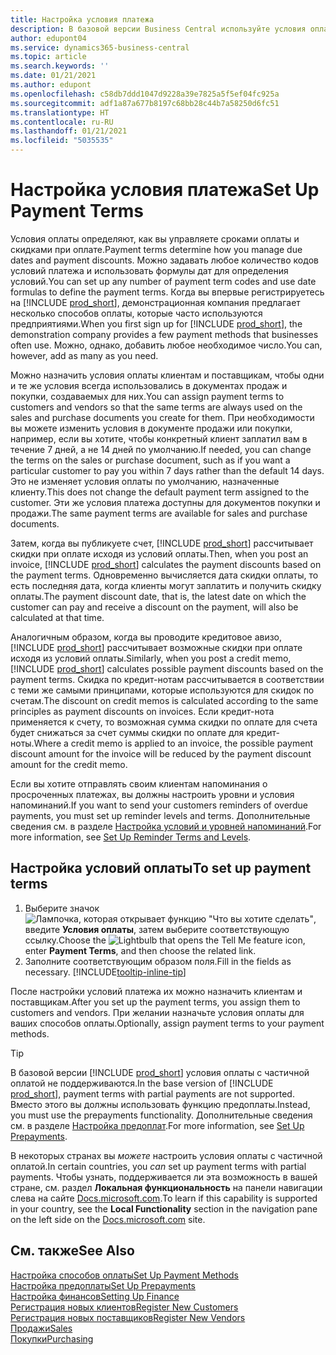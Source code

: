 ```yaml
---
title: Настройка условия платежа
description: В базовой версии Business Central используйте условия оплаты для управления сроками оплаты и скидками на оплату.
author: edupont04
ms.service: dynamics365-business-central
ms.topic: article
ms.search.keywords: ''
ms.date: 01/21/2021
ms.author: edupont
ms.openlocfilehash: c58db7ddd1047d9228a39e7825a5f5ef04fc925a
ms.sourcegitcommit: adf1a87a677b8197c68bb28c44b7a58250d6fc51
ms.translationtype: HT
ms.contentlocale: ru-RU
ms.lasthandoff: 01/21/2021
ms.locfileid: "5035535"
---
```

# <a name="set-up-payment-terms"></a><span data-ttu-id="bd132-103">Настройка условия платежа</span><span class="sxs-lookup"><span data-stu-id="bd132-103">Set Up Payment Terms</span></span>

<span data-ttu-id="bd132-104">Условия оплаты определяют, как вы управляете сроками оплаты и скидками при оплате.</span><span class="sxs-lookup"><span data-stu-id="bd132-104">Payment terms determine how you manage due dates and payment discounts.</span></span> <span data-ttu-id="bd132-105">Можно задавать любое количество кодов условий платежа и использовать формулы дат для определения условий.</span><span class="sxs-lookup"><span data-stu-id="bd132-105">You can set up any number of payment term codes and use date formulas to define the payment terms.</span></span> <span data-ttu-id="bd132-106">Когда вы впервые регистрируетесь на [!INCLUDE [prod_short](includes/prod_short.md)], демонстрационная компания предлагает несколько способов оплаты, которые часто используются предприятиями.</span><span class="sxs-lookup"><span data-stu-id="bd132-106">When you first sign up for [!INCLUDE [prod_short](includes/prod_short.md)], the demonstration company provides a few payment methods that businesses often use.</span></span> <span data-ttu-id="bd132-107">Можно, однако, добавить любое необходимое число.</span><span class="sxs-lookup"><span data-stu-id="bd132-107">You can, however, add as many as you need.</span></span>  

<span data-ttu-id="bd132-108">Можно назначить условия оплаты клиентам и поставщикам, чтобы одни и те же условия всегда использовались в документах продаж и покупки, создаваемых для них.</span><span class="sxs-lookup"><span data-stu-id="bd132-108">You can assign payment terms to customers and vendors so that the same terms are always used on the sales and purchase documents you create for them.</span></span> <span data-ttu-id="bd132-109">При необходимости вы можете изменить условия в документе продажи или покупки, например, если вы хотите, чтобы конкретный клиент заплатил вам в течение 7 дней, а не 14 дней по умолчанию.</span><span class="sxs-lookup"><span data-stu-id="bd132-109">If needed, you can change the terms on the sales or purchase document, such as if you want a particular customer to pay you within 7 days rather than the default 14 days.</span></span> <span data-ttu-id="bd132-110">Это не изменяет условия оплаты по умолчанию, назначенные клиенту.</span><span class="sxs-lookup"><span data-stu-id="bd132-110">This does not change the default payment term assigned to the customer.</span></span> <span data-ttu-id="bd132-111">Эти же условия платежа доступны для документов покупки и продажи.</span><span class="sxs-lookup"><span data-stu-id="bd132-111">The same payment terms are available for sales and purchase documents.</span></span>

<span data-ttu-id="bd132-112">Затем, когда вы публикуете счет, [!INCLUDE [prod_short](includes/prod_short.md)] рассчитывает скидки при оплате исходя из условий оплаты.</span><span class="sxs-lookup"><span data-stu-id="bd132-112">Then, when you post an invoice, [!INCLUDE [prod_short](includes/prod_short.md)] calculates the payment discounts based on the payment terms.</span></span> <span data-ttu-id="bd132-113">Одновременно вычисляется дата скидки оплаты, то есть последняя дата, когда клиенты могут заплатить и получить скидку оплаты.</span><span class="sxs-lookup"><span data-stu-id="bd132-113">The payment discount date, that is, the latest date on which the customer can pay and receive a discount on the payment, will also be calculated at that time.</span></span>  

<span data-ttu-id="bd132-114">Аналогичным образом, когда вы проводите кредитовое авизо, [!INCLUDE [prod_short](includes/prod_short.md)] рассчитывает возможные скидки при оплате исходя из условий оплаты.</span><span class="sxs-lookup"><span data-stu-id="bd132-114">Similarly, when you post a credit memo, [!INCLUDE [prod_short](includes/prod_short.md)] calculates possible payment discounts based on the payment terms.</span></span> <span data-ttu-id="bd132-115">Скидка по кредит-нотам рассчитывается в соответствии с теми же самыми принципами, которые используются для скидок по счетам.</span><span class="sxs-lookup"><span data-stu-id="bd132-115">The discount on credit memos is calculated according to the same principles as payment discounts on invoices.</span></span> <span data-ttu-id="bd132-116">Если кредит-нота применяется к счету, то возможная сумма скидки по оплате для счета будет снижаться за счет суммы скидки по оплате для кредит-ноты.</span><span class="sxs-lookup"><span data-stu-id="bd132-116">Where a credit memo is applied to an invoice, the possible payment discount amount for the invoice will be reduced by the payment discount amount for the credit memo.</span></span>  

<span data-ttu-id="bd132-117">Если вы хотите отправлять своим клиентам напоминания о просроченных платежах, вы должны настроить уровни и условия напоминаний.</span><span class="sxs-lookup"><span data-stu-id="bd132-117">If you want to send your customers reminders of overdue payments, you must set up reminder levels and terms.</span></span> <span data-ttu-id="bd132-118">Дополнительные сведения см. в разделе [Настройка условий и уровней напоминаний](finance-setup-reminders.md).</span><span class="sxs-lookup"><span data-stu-id="bd132-118">For more information, see [Set Up Reminder Terms and Levels](finance-setup-reminders.md).</span></span>  

## <a name="to-set-up-payment-terms"></a><span data-ttu-id="bd132-119">Настройка условий оплаты</span><span class="sxs-lookup"><span data-stu-id="bd132-119">To set up payment terms</span></span>

1. <span data-ttu-id="bd132-120">Выберите значок ![Лампочка, которая открывает функцию "Что вы хотите сделать"](media/ui-search/search_small.png "Что вы хотите сделать"), введите **Условия оплаты**, затем выберите соответствующую ссылку.</span><span class="sxs-lookup"><span data-stu-id="bd132-120">Choose the ![Lightbulb that opens the Tell Me feature](media/ui-search/search_small.png "Tell me what you want to do") icon, enter **Payment Terms**, and then choose the related link.</span></span>  
2. <span data-ttu-id="bd132-121">Заполните соответствующим образом поля.</span><span class="sxs-lookup"><span data-stu-id="bd132-121">Fill in the fields as necessary.</span></span> [!INCLUDE[tooltip-inline-tip](includes/tooltip-inline-tip_md.md)]  

<span data-ttu-id="bd132-122">После настройки условий платежа их можно назначить клиентам и поставщикам.</span><span class="sxs-lookup"><span data-stu-id="bd132-122">After you set up the payment terms, you assign them to customers and vendors.</span></span> <span data-ttu-id="bd132-123">При желании назначьте условия оплаты для ваших способов оплаты.</span><span class="sxs-lookup"><span data-stu-id="bd132-123">Optionally, assign payment terms to your payment methods.</span></span>  

> [!TIP]
> <span data-ttu-id="bd132-124">В базовой версии [!INCLUDE [prod_short](includes/prod_short.md)] условия оплаты с частичной оплатой не поддерживаются.</span><span class="sxs-lookup"><span data-stu-id="bd132-124">In the base version of [!INCLUDE [prod_short](includes/prod_short.md)], payment terms with partial payments are not supported.</span></span> <span data-ttu-id="bd132-125">Вместо этого вы должны использовать функцию предоплаты.</span><span class="sxs-lookup"><span data-stu-id="bd132-125">Instead, you must use the prepayments functionality.</span></span> <span data-ttu-id="bd132-126">Дополнительные сведения см. в разделе [Настройка предоплат](finance-set-up-prepayments.md).</span><span class="sxs-lookup"><span data-stu-id="bd132-126">For more information, see [Set Up Prepayments](finance-set-up-prepayments.md).</span></span>
>
> <span data-ttu-id="bd132-127">В некоторых странах вы *можете* настроить условия оплаты с частичной оплатой.</span><span class="sxs-lookup"><span data-stu-id="bd132-127">In certain countries, you *can* set up payment terms with partial payments.</span></span> <span data-ttu-id="bd132-128">Чтобы узнать, поддерживается ли эта возможность в вашей стране, см. раздел **Локальная функциональность** на панели навигации слева на сайте [Docs.microsoft.com](about-localization.md).</span><span class="sxs-lookup"><span data-stu-id="bd132-128">To learn if this capability is supported in your country, see the **Local Functionality** section in the navigation pane on the left side on the [Docs.microsoft.com](about-localization.md) site.</span></span>

## <a name="see-also"></a><span data-ttu-id="bd132-129">См. также</span><span class="sxs-lookup"><span data-stu-id="bd132-129">See Also</span></span>

[<span data-ttu-id="bd132-130">Настройка способов оплаты</span><span class="sxs-lookup"><span data-stu-id="bd132-130">Set Up Payment Methods</span></span>](finance-payment-methods.md)  
[<span data-ttu-id="bd132-131">Настройка предоплаты</span><span class="sxs-lookup"><span data-stu-id="bd132-131">Set Up Prepayments</span></span>](finance-set-up-prepayments.md)  
[<span data-ttu-id="bd132-132">Настройка финансов</span><span class="sxs-lookup"><span data-stu-id="bd132-132">Setting Up Finance</span></span>](finance-setup-finance.md)  
[<span data-ttu-id="bd132-133">Регистрация новых клиентов</span><span class="sxs-lookup"><span data-stu-id="bd132-133">Register New Customers</span></span>](sales-how-register-new-customers.md)  
[<span data-ttu-id="bd132-134">Регистрация новых поставщиков</span><span class="sxs-lookup"><span data-stu-id="bd132-134">Register New Vendors</span></span>](purchasing-how-register-new-vendors.md)  
[<span data-ttu-id="bd132-135">Продажи</span><span class="sxs-lookup"><span data-stu-id="bd132-135">Sales</span></span>](sales-manage-sales.md)  
[<span data-ttu-id="bd132-136">Покупки</span><span class="sxs-lookup"><span data-stu-id="bd132-136">Purchasing</span></span>](purchasing-manage-purchasing.md)  
